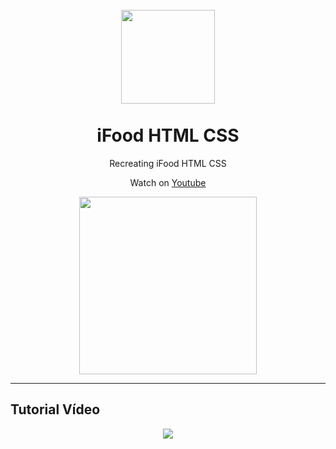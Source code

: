 <h1 align="center">
<br>
  <img src="https://github.com/reginaldop/ifood-html-css/blob/master/images/logo.svg" width="150">
<br>
<br>
iFood HTML CSS
</h1>

<p align="center">Recreating iFood HTML CSS</p>
<p align="center">Watch on <a href="https://www.youtube.com/watch?v=Btkx_7JFKbA">Youtube</a></p>

<div align="center">
  <img align="center" src="https://github.com/reginaldop/ifood-html-css/blob/master/images/iFood.png" height="284">

</div>

<hr />

## Tutorial Vídeo

<div align="center">
  <a href="https://www.youtube.com/watch?v=Btkx_7JFKbA"><img src="https://img.youtube.com/vi/Btkx_7JFKbA/0.jpg"></a>
</div>
